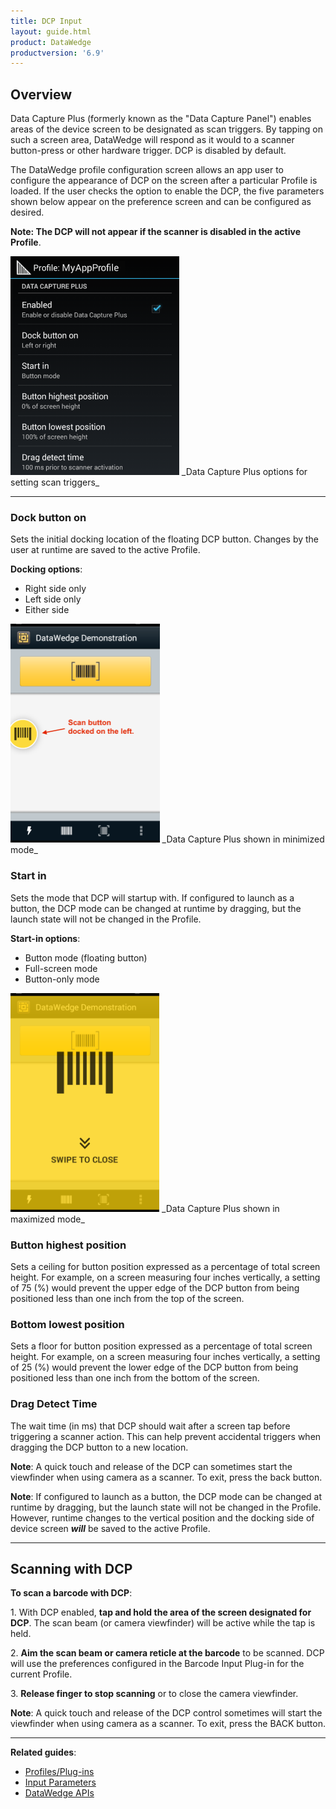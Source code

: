 ```yaml
---
title: DCP Input
layout: guide.html
product: DataWedge
productversion: '6.9'
---
```


## Overview
Data Capture Plus (formerly known as the "Data Capture Panel") enables areas of the device screen to be designated as scan triggers. By tapping on such a screen area, DataWedge will respond as it would to a scanner button-press or other hardware trigger. DCP is disabled by default. 

The DataWedge profile configuration screen allows an app user to configure the appearance of DCP on the screen after a particular Profile is loaded. If the user checks the option to enable the DCP, the five parameters shown below appear on the preference screen and can be configured as desired.

**Note: The DCP will not appear if the scanner is disabled in the active Profile**.

<img style="height:350px" src="../dcp_settings.png"/>
_Data Capture Plus options for setting scan triggers_ 
<br>

-----

### Dock button on
Sets the initial docking location of the floating DCP button. Changes by the user at runtime are saved to the active Profile. 

**Docking options**:

* Right side only
* Left side only
* Either side


<img style="height:350px" src="../dcp_minimized.png"/>
_Data Capture Plus shown in minimized mode_ 
<br>

### Start in
Sets the mode that DCP will startup with. If configured to launch as a button, the DCP mode can be changed at runtime by dragging, but the launch state will not be changed in the Profile. 

**Start-in options**: 

* Button mode (floating button)
* Full-screen mode
* Button-only mode

<img style="height:350px" src="../dcp_maximized.png"/>
_Data Capture Plus shown in maximized mode_ 
<br>

### Button highest position 
Sets a ceiling for button position expressed as a percentage of total screen height. For example, on a screen measuring four inches vertically, a setting of 75 (%) would prevent the upper edge of the DCP button from being positioned less than one inch from the top of the screen. 

### Bottom lowest position
Sets a floor for button position expressed as a percentage of total screen height. For example, on a screen measuring four inches vertically, a setting of 25 (%) would prevent the lower edge of the DCP button from being positioned less than one inch from the bottom of the screen.

### Drag Detect Time
The wait time (in ms) that DCP should wait after a screen tap before triggering a scanner action. This can help prevent accidental triggers when dragging the DCP button to a new location.

**Note**: A quick touch and release of the DCP can sometimes start the viewfinder when using camera as a scanner. To exit, press the back button.


**Note**: If configured to launch as a button, the DCP mode can be changed at runtime by dragging, but the launch state will not be changed in the Profile. However, runtime changes to the vertical position and the docking side of device screen _**will**_ be saved to the active Profile.

-----

## Scanning with DCP

**To scan a barcode with DCP**: 

&#49;. With DCP enabled, **tap and hold the area of the screen designated for DCP**. The scan beam (or camera viewfinder) will be active while the tap is held. 

&#50;. **Aim the scan beam or camera reticle at the barcode** to be scanned. DCP will use the preferences configured in the Barcode Input Plug-in for the current Profile.

&#51;. **Release finger to stop scanning** or to close the camera viewfinder.

**Note**: A quick touch and release of the DCP control sometimes will start the viewfinder when using camera as a scanner. To exit, press the BACK button.

------

**Related guides**:

* [Profiles/Plug-ins](../../profiles)
* [Input Parameters](../barcode/#decoderselection)
* [DataWedge APIs](../../api) 


